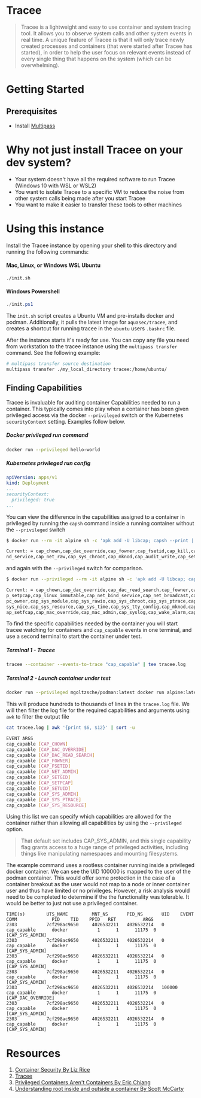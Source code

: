 # Tracee
> Tracee is a lightweight and easy to use container and system tracing
> tool. It allows you to observe system calls and other system events in
> real time. A unique feature of Tracee is that it will only trace newly
> created processes and containers (that were started after Tracee has
> started), in order to help the user focus on relevant events instead
> of every single thing that happens on the system (which can be
> overwhelming).

# Getting Started

## Prerequisites

- Install [Multipass](https://multipass.run/)

# Why not just install Tracee on your dev system?
- Your system doesn't have all the required software to run Tracee
  (Windows 10 with WSL or WSL2)
- You want to isolate Tracee to a specific VM to reduce the noise from
  other system calls being made after you start Tracee
- You want to make it easier to transfer these tools to other machines

# Using this instance

Install the Tracee instance by opening your shell to this directory and
running the following commands:

#### Mac, Linux, or Windows WSL Ubuntu
```bash
./init.sh
```
#### Windows Powershell
```powershell
./init.ps1
```

The `init.sh` script creates a Ubuntu VM and pre-installs docker and
podman. Additionally, it pulls the latest image for `aquasec/tracee`,
and creates a shortcut for running tracee in the `ubuntu` users
`.bashrc` file.

After the instance starts it's ready for use. You can copy any file you
need from workstation to the tracee instance using the `multipass
transfer` command. See the following example:

```bash
# multipass transfer source destination
multipass transfer ./my_local_directory tracee:/home/ubuntu/
```

## Finding Capabilities
Tracee is invaluable for auditing container Capabilities needed to run a
container. This typically comes into play when a container has been
given privileged access via the docker `--privileged` switch or the
Kubernetes `securityContext` setting. Examples follow below.

##### Docker privileged run command
```bash
docker run --privileged hello-world
```

##### Kubernetes privileged run config
```yaml
apiVersion: apps/v1
kind: Deployment
...
securityContext: 
  privileged: true
...
```

You can view the difference in the capabilities assigned to a container
in privileged by running the `capsh` command inside a running container
without the `--privileged` switch
```bash
$ docker run --rm -it alpine sh -c 'apk add -U libcap; capsh --print | grep Current'

Current: = cap_chown,cap_dac_override,cap_fowner,cap_fsetid,cap_kill,cap_setgid,cap_setuid,cap_setpcap,cap_net_bi
nd_service,cap_net_raw,cap_sys_chroot,cap_mknod,cap_audit_write,cap_setfcap+eip
```

and again with the `--privileged` switch for comparison.
```bash
$ docker run --privileged --rm -it alpine sh -c 'apk add -U libcap; capsh --print | grep Current'

Current: = cap_chown,cap_dac_override,cap_dac_read_search,cap_fowner,cap_fsetid,cap_kill,cap_setgid,cap_setuid,ca
p_setpcap,cap_linux_immutable,cap_net_bind_service,cap_net_broadcast,cap_net_admin,cap_net_raw,cap_ipc_lock,cap_i
pc_owner,cap_sys_module,cap_sys_rawio,cap_sys_chroot,cap_sys_ptrace,cap_sys_pacct,cap_sys_admin,cap_sys_boot,cap_
sys_nice,cap_sys_resource,cap_sys_time,cap_sys_tty_config,cap_mknod,cap_lease,cap_audit_write,cap_audit_control,c
ap_setfcap,cap_mac_override,cap_mac_admin,cap_syslog,cap_wake_alarm,cap_block_suspend,cap_audit_read+eip
```
To find the specific capabilities needed by the container you will start
tracee watching for containers and `cap_capable` events in one terminal,
and use a second terminal to start the container under test.

##### Terminal 1 - Tracee
```bash
tracee --container --events-to-trace "cap_capable" | tee tracee.log
```

##### Terminal 2 - Launch container under test
```bash
docker run --privileged mgoltzsche/podman:latest docker run alpine:latest echo hello from podman
```

This will produce hundreds to thousands of lines in the `tracee.log`
file. We will then filter the log file for the required capabilities and
arguments using `awk` to filter the output file

```bash
cat tracee.log | awk '{print $6, $12}' | sort -u

EVENT ARGS
cap_capable [CAP_CHOWN]
cap_capable [CAP_DAC_OVERRIDE]
cap_capable [CAP_DAC_READ_SEARCH]
cap_capable [CAP_FOWNER]
cap_capable [CAP_FSETID]
cap_capable [CAP_NET_ADMIN]
cap_capable [CAP_SETGID]
cap_capable [CAP_SETPCAP]
cap_capable [CAP_SETUID]
cap_capable [CAP_SYS_ADMIN]
cap_capable [CAP_SYS_PTRACE]
cap_capable [CAP_SYS_RESOURCE]
```
Using this list we can specify which capabilities are allowed for the
container rather than allowing all capabilities by using the
`--privileged` option.

> That default set includes CAP_SYS_ADMIN, and this single capability
> flag grants access to a huge range of privileged activities, including
> things like manipulating namespaces and mounting filesystems.

The example command uses a rootless container running inside a
privileged docker container. We can see the UID 100000 is mapped to the
user of the podman container. This would offer some protection in the
case of a container breakout as the user would not map to a node or
inner container user and thus have limited or no privileges. However, a risk
analysis would need to be completed to determine if the the
functionality was tolerable. It would be better to just not use a privileged container.

```text
TIME(s)        UTS_NAME         MNT_NS       PID_NS       UID    EVENT            COMM             PID    TID    PPID   RET          ARGS
2303           7cf298ac9650     4026532211   4026532214   0      cap_capable      docker           1      1      11175  0           [CAP_SYS_ADMIN]
2303           7cf298ac9650     4026532211   4026532214   0      cap_capable      docker           1      1      11175  0           [CAP_SYS_ADMIN]
2303           7cf298ac9650     4026532211   4026532214   0      cap_capable      docker           1      1      11175  0           [CAP_SYS_ADMIN]
2303           7cf298ac9650     4026532211   4026532214   0      cap_capable      docker           1      1      11175  0           [CAP_SYS_ADMIN]
2303           7cf298ac9650     4026532211   4026532214   100000 cap_capable      docker           1      1      11175  0           [CAP_DAC_OVERRIDE]
2303           7cf298ac9650     4026532211   4026532214   0      cap_capable      docker           1      1      11175  0           [CAP_SYS_ADMIN]
2303           7cf298ac9650     4026532211   4026532214   0      cap_capable      docker           1      1      11175  0           [CAP_SYS_ADMIN]
```

# Resources
1. [Container Security By Liz Rice](https://www.amazon.com/Container-Security-Fundamental-Containerized-Applications-dp-1492056707/dp/1492056707/ref=mt_paperback)
2. [Tracee](https://github.com/aquasecurity/tracee)
3. [Privileged Containers Aren't Containers By Eric Chiang](https://ericchiang.github.io/post/privileged-containers/)
4. [Understanding root inside and outside a container By Scott McCarty](https://www.redhat.com/en/blog/understanding-root-inside-and-outside-container)
